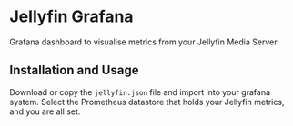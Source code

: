# Jellyfin Grafana

Grafana dashboard to visualise metrics from your Jellyfin Media Server

## Installation and Usage

Download or copy the `jellyfin.json` file and import into your grafana system.
Select the Prometheus datastore that holds your Jellyfin metrics, and you are all set.
